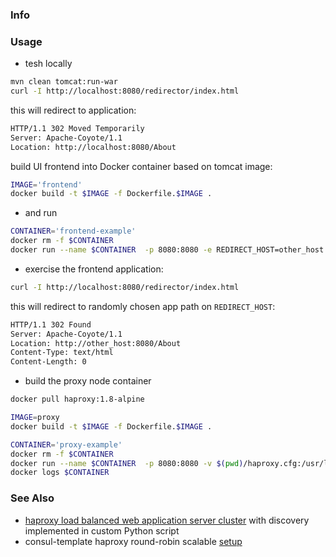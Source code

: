 ### Info

### Usage
* tesh locally
```sh
mvn clean tomcat:run-war
curl -I http://localhost:8080/redirector/index.html
```
this will redirect to application:
```sh
HTTP/1.1 302 Moved Temporarily
Server: Apache-Coyote/1.1
Location: http://localhost:8080/About
```
build UI frontend into Docker container based on tomcat image:

```sh
IMAGE='frontend'
docker build -t $IMAGE -f Dockerfile.$IMAGE .
```
* and run
```sh
CONTAINER='frontend-example'
docker rm -f $CONTAINER
docker run --name $CONTAINER  -p 8080:8080 -e REDIRECT_HOST=other_host -d $IMAGE
```
* exercise  the frontend application:
```sh
curl -I http://localhost:8080/redirector/index.html
```
this will redirect to randomly chosen app path on `REDIRECT_HOST`:
```sh
HTTP/1.1 302 Found
Server: Apache-Coyote/1.1
Location: http://other_host:8080/About
Content-Type: text/html
Content-Length: 0
```
* build the proxy node container
```sh
docker pull haproxy:1.8-alpine
```
```sh
IMAGE=proxy
docker build -t $IMAGE -f Dockerfile.$IMAGE .
```
```sh
CONTAINER='proxy-example'
docker rm -f $CONTAINER
docker run --name $CONTAINER  -p 8080:8080 -v $(pwd)/haproxy.cfg:/usr/local/etc/haproxy/haproxy.cfg:ro -d $IMAGE
docker logs $CONTAINER
```			

### See Also
 * [haproxy load balanced web application server cluster](https://github.com/ianblenke/tutum-docker-clusterproxy) with discovery implemented in custom Python script
 * consul-template haproxy round-robin scalable [setup](https://github.com/camptocamp/docker-consul-demo)
 

